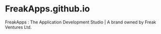# FreakApps.github.io
FreakApps : The Application Development Studio | A brand owned by Freak Ventures Ltd.
